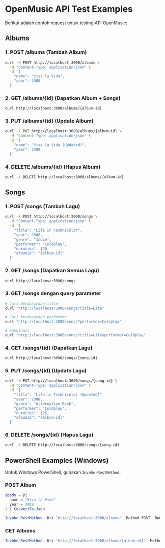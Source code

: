 # OpenMusic API Test Examples

Berikut adalah contoh request untuk testing API OpenMusic:

## Albums

### 1. POST /albums (Tambah Album)

```bash
curl -X POST http://localhost:3000/albums \
  -H "Content-Type: application/json" \
  -d '{
    "name": "Viva la Vida",
    "year": 2008
  }'
```

### 2. GET /albums/{id} (Dapatkan Album + Songs)

```bash
curl http://localhost:3000/albums/{album-id}
```

### 3. PUT /albums/{id} (Update Album)

```bash
curl -X PUT http://localhost:3000/albums/{album-id} \
  -H "Content-Type: application/json" \
  -d '{
    "name": "Viva la Vida (Updated)",
    "year": 2008
  }'
```

### 4. DELETE /albums/{id} (Hapus Album)

```bash
curl -X DELETE http://localhost:3000/albums/{album-id}
```

## Songs

### 1. POST /songs (Tambah Lagu)

```bash
curl -X POST http://localhost:3000/songs \
  -H "Content-Type: application/json" \
  -d '{
    "title": "Life in Technicolor",
    "year": 2008,
    "genre": "Indie",
    "performer": "Coldplay",
    "duration": 120,
    "albumId": "{album-id}"
  }'
```

### 2. GET /songs (Dapatkan Semua Lagu)

```bash
curl http://localhost:3000/songs
```

### 3. GET /songs dengan query parameter

```bash
# Cari berdasarkan title
curl "http://localhost:3000/songs?title=Life"

# Cari berdasarkan performer
curl "http://localhost:3000/songs?performer=Coldplay"

# Kombinasi
curl "http://localhost:3000/songs?title=Life&performer=Coldplay"
```

### 4. GET /songs/{id} (Dapatkan Lagu)

```bash
curl http://localhost:3000/songs/{song-id}
```

### 5. PUT /songs/{id} (Update Lagu)

```bash
curl -X PUT http://localhost:3000/songs/{song-id} \
  -H "Content-Type: application/json" \
  -d '{
    "title": "Life in Technicolor (Updated)",
    "year": 2008,
    "genre": "Alternative Rock",
    "performer": "Coldplay",
    "duration": 125,
    "albumId": "{album-id}"
  }'
```

### 6. DELETE /songs/{id} (Hapus Lagu)

```bash
curl -X DELETE http://localhost:3000/songs/{song-id}
```

## PowerShell Examples (Windows)

Untuk Windows PowerShell, gunakan `Invoke-RestMethod`:

### POST Album

```powershell
$body = @{
  name = "Viva la Vida"
  year = 2008
} | ConvertTo-Json

Invoke-RestMethod -Uri "http://localhost:3000/albums" -Method POST -Body $body -ContentType "application/json"
```

### GET Albums

```powershell
Invoke-RestMethod -Uri "http://localhost:3000/albums/{album-id}" -Method GET
```
